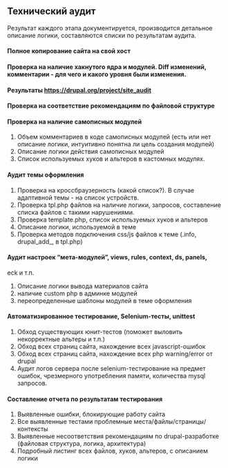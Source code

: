## Технический аудит

Результат каждого этапа документируется, производится детальное описание логики, составляются списки по результатам аудита.

#### Полное копирование сайта на свой хост
#### Проверка на наличие хакнутого ядра и модулей. Diff изменений, комментарии - для чего и какого уровня были изменения.
#### Результаты https://drupal.org/project/site_audit
#### Проверка на соответствие рекомендациям по файловой структуре

#### Проверка на наличие самописных модулей
1. Объем комментариев в коде самописных модулей (есть или нет описание
логики, интуитивно понятна ли цель создания модулей)
2. Описание логики действия самописных модулей
3. Список используемых хуков и альтеров в кастомных модулях.

#### Аудит темы оформления
1. Проверка на кроссбраузерность (какой список?). В случае адаптивной
темы - на список устройств.
2. Проверка tpl.php файлов на наличие логики, запросов, составление
списка файлов с такими нарушениями.
3. Проверка template.php, список используемых хуков и альтеров
4. Описание логики, используемой в теме
5. Проверка методов подключения css/js файлов к теме (.info,
drupal_add_, в tpl.php)

#### Аудит настроек “мета-модулей”, views, rules, context, ds, panels,
eck и т.п.
1. Описание логики вывода материалов сайта
2. наличие custom php в админке модулей
3. переопределенные шаблоны модулей в теме оформления

#### Автоматизированное тестирование, Selenium-тесты, unittest
1. Обход существующих юнит-тестов (поможет выловить некорректные
альтеры и т.п.)
2. Обход всех страниц сайта, нахождение всех javascript-ошибок
3. Обход всех страниц сайта, нахождение всех php warning/error от
drupal
4. Аудит логов сервера после selenium-тестирование на предмет ошибок,
чрезмерного употребления памяти, количества mysql запросов.

#### Составление отчета по результатам тестирования
1. Выявленные ошибки, блокирующие работу сайта
2. Все выявленные тестами проблемные места/файлы/страницы/контексты
3. Выявленные несоответствия рекомендациям по drupal-разработке
(файловая структура, логика, архитектура)
4. Подробный листинг всех файлов, хуков, альтеров, с описанием логики
